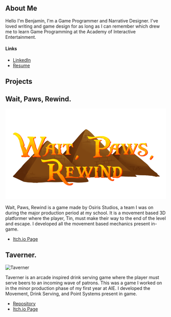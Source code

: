 ## About Me
Hello I'm Benjamin, I'm a Game Programmer and Narrative Designer. I've loved writing and game design for as long as I can remember which drew me to learn Game Programming at the Academy of Interactive Entertainment.


#### Links
* [LinkedIn](https://www.linkedin.com/in/benjamin-brownlie-85b2031bb/)
* [Resume]()

## Projects


## Wait, Paws, Rewind.
![Wait,Paws,Rewind](Assets/Images/waitpawsrewindcover.png)

Wait, Paws, Rewind is a game made by Osiris Studios, a team I was on during the major production period at my school. It is a movement based 3D platformer where the player, Tin, must make their way to the end of the level and escape. I developed all the movement based mechanics present in-game.

* [Itch.io Page](https://osirisstudios.itch.io/wait-paws-rewind)

## Taverner.
![Taverner]()

Taverner is an arcade inspired drink serving game where the player must serve beers to an incoming wave of patrons. This was a game I worked on in the minor production phase of my first year at AIE.
I developed the Movement, Drink Serving, and Point Systems present in game.

* [Repository](https://github.com/CamRobinson1103/Taverner)
* [Itch.io Page](https://lthan.itch.io/taverner)
